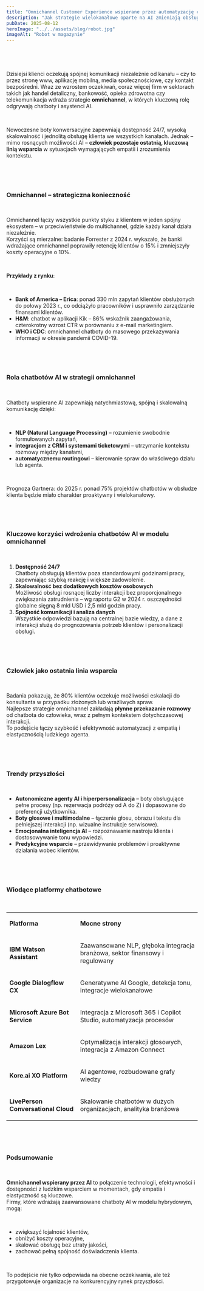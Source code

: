 ```yaml
---
title: "Omnichannel Customer Experience wspierane przez automatyzację chatbotów AI: trendy, korzyści i rola człowieka"
description: "Jak strategie wielokanałowe oparte na AI zmieniają obsługę klienta w Polsce, łącząc efektywność automatyzacji z niezastąpionym ludzkim wsparciem"
pubDate: 2025-08-12
heroImage: "../../assets/blog/robot.jpg"
imageAlt: "Robot w magazynie"
---
```


<h2>&nbsp;</h2>
<p>Dzisiejsi klienci oczekują sp&oacute;jnej komunikacji niezależnie od kanału &ndash; czy to przez stronę www, aplikację mobilną, media społecznościowe, czy kontakt bezpośredni. Wraz ze wzrostem oczekiwań, coraz więcej firm w sektorach takich jak handel detaliczny, bankowość, opieka zdrowotna czy telekomunikacja wdraża strategie <strong>omnichannel</strong>, w kt&oacute;rych kluczową rolę odgrywają chatboty i asystenci AI.</p>
<p>&nbsp;</p>
<p>Nowoczesne boty konwersacyjne zapewniają dostępność 24/7, wysoką skalowalność i jednolitą obsługę klienta we wszystkich kanałach. Jednak &ndash; mimo rosnących możliwości AI &ndash; <strong>człowiek pozostaje ostatnią, kluczową linią wsparcia</strong> w sytuacjach wymagających empatii i zrozumienia kontekstu.</p>
<p>&nbsp;</p><p>&nbsp;</p>
<h3><strong>Omnichannel &ndash; strategiczna konieczność</strong></h3><p>&nbsp;</p>
<p>Omnichannel łączy wszystkie punkty styku z klientem w jeden sp&oacute;jny ekosystem &ndash; w przeciwieństwie do multichannel, gdzie każdy kanał działa niezależnie.<br />Korzyści są mierzalne: badanie Forrester z 2024 r. wykazało, że banki wdrażające omnichannel poprawiły retencję klient&oacute;w o 15% i zmniejszyły koszty operacyjne o 10%.</p>
<p>&nbsp;</p>
<p><strong>Przykłady z rynku</strong>:</p>
<p>&nbsp;</p>
<ul>
<li><strong>Bank of America &ndash; Erica</strong>: ponad 330 mln zapytań klient&oacute;w obsłużonych do połowy 2023 r., co odciążyło pracownik&oacute;w i usprawniło zarządzanie finansami klient&oacute;w.</li>
<li><strong>H&amp;M</strong>: chatbot w aplikacji Kik &ndash; 86% wskaźnik zaangażowania, czterokrotny wzrost CTR w por&oacute;wnaniu z e-mail marketingiem.</li>
<li><strong>WHO i CDC</strong>: omnichannel chatboty do masowego przekazywania informacji w okresie pandemii COVID-19.</li>
</ul>
<p>&nbsp;</p><p>&nbsp;</p>
<h3><strong>Rola chatbot&oacute;w AI w strategii omnichannel</strong></h3><p>&nbsp;</p>
<p>Chatboty wspierane AI zapewniają natychmiastową, sp&oacute;jną i skalowalną komunikację dzięki:</p>
<p>&nbsp;</p>
<ul>
<li><strong>NLP (Natural Language Processing)</strong> &ndash; rozumienie swobodnie formułowanych zapytań,</li>
<li><strong>integracjom z CRM i systemami ticketowymi</strong> &ndash; utrzymanie kontekstu rozmowy między kanałami,</li>
<li><strong>automatycznemu routingowi</strong> &ndash; kierowanie spraw do właściwego działu lub agenta.</li>
</ul>
<p>&nbsp;</p>
<p>Prognoza Gartnera: do 2025 r. ponad 75% projekt&oacute;w chatbot&oacute;w w obsłudze klienta będzie miało charakter proaktywny i wielokanałowy.</p>
<p>&nbsp;</p><p>&nbsp;</p>
<h3><strong>Kluczowe korzyści wdrożenia chatbot&oacute;w AI w modelu omnichannel</strong></h3>
<p>&nbsp;</p>
<ol>
<li><strong>Dostępność 24/7</strong><strong><br /></strong> Chatboty obsługują klient&oacute;w poza standardowymi godzinami pracy, zapewniając szybką reakcję i większe zadowolenie.</li>
<li><strong>Skalowalność bez dodatkowych koszt&oacute;w osobowych</strong><strong><br /></strong> Możliwość obsługi rosnącej liczby interakcji bez proporcjonalnego zwiększania zatrudnienia &ndash; wg raportu G2 w 2024 r. oszczędności globalne sięgną 8 mld USD i 2,5 mld godzin pracy.</li>
<li><strong>Sp&oacute;jność komunikacji i analiza danych</strong><strong><br /></strong> Wszystkie odpowiedzi bazują na centralnej bazie wiedzy, a dane z interakcji służą do prognozowania potrzeb klient&oacute;w i personalizacji obsługi.</li>
</ol>
<p>&nbsp;</p><p>&nbsp;</p>
<h3><strong>Człowiek jako ostatnia linia wsparcia</strong></h3><p>&nbsp;</p>
<p>Badania pokazują, że 80% klient&oacute;w oczekuje możliwości eskalacji do konsultanta w przypadku złożonych lub wrażliwych spraw.<br />Najlepsze strategie omnichannel zakładają <strong>płynne przekazanie rozmowy</strong> od chatbota do człowieka, wraz z pełnym kontekstem dotychczasowej interakcji.<br />To podejście łączy szybkość i efektywność automatyzacji z empatią i elastycznością ludzkiego agenta.</p>
<p>&nbsp;</p><p>&nbsp;</p>
<h3><strong>Trendy przyszłości</strong></h3><p>&nbsp;</p>
<ul>
<li><strong>Autonomiczne agenty AI i hiperpersonalizacja</strong> &ndash; boty obsługujące pełne procesy (np. rezerwacja podr&oacute;ży od A do Z) i dopasowane do preferencji użytkownika.</li>
<li><strong>Boty głosowe i multimodalne</strong> &ndash; łączenie głosu, obrazu i tekstu dla pełniejszej interakcji (np. wizualne instrukcje serwisowe).</li>
<li><strong>Emocjonalna inteligencja AI</strong> &ndash; rozpoznawanie nastroju klienta i dostosowywanie tonu wypowiedzi.</li>
<li><strong>Predykcyjne wsparcie</strong> &ndash; przewidywanie problem&oacute;w i proaktywne działania wobec klient&oacute;w.</li>
</ul><p>&nbsp;</p><p>&nbsp;</p>
<h3><strong>Wiodące platformy chatbotowe</strong></h3><p>&nbsp;</p>
<table>
<tbody>
<tr>
<td>
<p><strong>Platforma</strong></p>
</td>
<td>
<p><strong>Mocne strony</strong></p>
</td>
</tr>
<tr>
<td>
<p><strong>IBM Watson Assistant</strong></p>
</td>
<td>
<p>Zaawansowane NLP, głęboka integracja branżowa, sektor finansowy i regulowany</p>
</td>
</tr>
<tr>
<td>
<p><strong>Google Dialogflow CX</strong></p>
</td>
<td>
<p>Generatywne AI Google, detekcja tonu, integracje wielokanałowe</p>
</td>
</tr>
<tr>
<td>
<p><strong>Microsoft Azure Bot Service</strong></p>
</td>
<td>
<p>Integracja z Microsoft 365 i Copilot Studio, automatyzacja proces&oacute;w</p>
</td>
</tr>
<tr>
<td>
<p><strong>Amazon Lex</strong></p>
</td>
<td>
<p>Optymalizacja interakcji głosowych, integracja z Amazon Connect</p>
</td>
</tr>
<tr>
<td>
<p><strong>Kore.ai XO Platform</strong></p>
</td>
<td>
<p>AI agentowe, rozbudowane grafy wiedzy</p>
</td>
</tr>
<tr>
<td>
<p><strong>LivePerson Conversational Cloud</strong></p>
</td>
<td>
<p>Skalowanie chatbot&oacute;w w dużych organizacjach, analityka branżowa</p>
</td>
</tr>
</tbody>
</table><p>&nbsp;</p><p>&nbsp;</p>
<h3><strong>Podsumowanie</strong></h3><p>&nbsp;</p>
<p><strong>Omnichannel wspierany przez AI</strong> to połączenie technologii, efektywności i dostępności z ludzkim wsparciem w momentach, gdy empatia i elastyczność są kluczowe.<br /> Firmy, kt&oacute;re wdrażają zaawansowane chatboty AI w modelu hybrydowym, mogą:</p><p>&nbsp;</p>
<ul>
<li>zwiększyć lojalność klient&oacute;w,</li>
<li>obniżyć koszty operacyjne,</li>
<li>skalować obsługę bez utraty jakości,</li>
<li>zachować pełną sp&oacute;jność doświadczenia klienta.</li>
</ul><p>&nbsp;</p>
<p>To podejście nie tylko odpowiada na obecne oczekiwania, ale też przygotowuje organizacje na konkurencyjny rynek przyszłości.</p>
